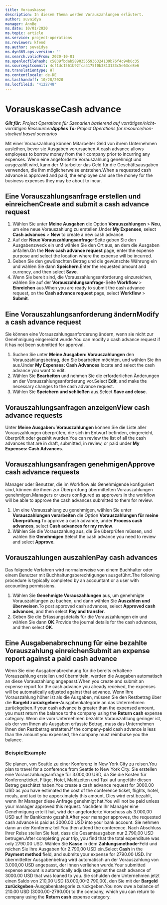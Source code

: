 ```yaml
---
title: Vorauskasse
description: In diesem Thema werden Vorauszahlungen erläutert.
author: suvaidya
manager: AnnBe
ms.date: 10/01/2020
ms.topic: article
ms.service: project-operations
ms.reviewer: kfend
ms.author: suvaidya
ms.dyn365.ops.version: ''
ms.search.validFrom: 2020-10-01
ms.openlocfilehash: c5839fbdab58903555936324139b76f4c94b6c35
ms.sourcegitcommit: 4cf1dc1561b92fca4175f0b3813133c5e63ce8e6
ms.translationtype: HT
ms.contentlocale: de-DE
ms.lasthandoff: 10/28/2020
ms.locfileid: "4122748"
---
```

# <a name="cash-advance"></a><span data-ttu-id="4ef09-103">Vorauskasse</span><span class="sxs-lookup"><span data-stu-id="4ef09-103">Cash advance</span></span>

<span data-ttu-id="4ef09-104">_**Gilt für:** Project Operations für Szenarien basierend auf vorrätigen/nicht-vorrätigen Ressourcen_</span><span class="sxs-lookup"><span data-stu-id="4ef09-104">_**Applies To:** Project Operations for resource/non-stocked based scenarios_</span></span>

<span data-ttu-id="4ef09-105">Mit einer Vorauszahlung können Mitarbeiter Geld von ihrem Unternehmen ausleihen, bevor sie Ausgaben verursachen.</span><span class="sxs-lookup"><span data-stu-id="4ef09-105">A cash advance allows employees to borrow money from their company prior to incurring any expenses.</span></span> <span data-ttu-id="4ef09-106">Wenn eine angeforderte Vorauszahlung genehmigt und ausgezahlt wird, kann der Mitarbeiter das Geld für die Geschäftsausgaben verwenden, die ihm möglicherweise entstehen.</span><span class="sxs-lookup"><span data-stu-id="4ef09-106">When a requested cash advance is approved and paid, the employee can use the money for the business expenses they may be about to incur.</span></span> 

## <a name="create-and-submit-a-cash-advance-request"></a><span data-ttu-id="4ef09-107">Eine Vorauszahlungsanfrage erstellen und einreichen</span><span class="sxs-lookup"><span data-stu-id="4ef09-107">Create and submit a cash advance request</span></span>

1. <span data-ttu-id="4ef09-108">Wählen Sie unter **Meine Ausgaben** die Option **Vorauszahlungen** > **Neu**, um eine neue Vorauszahlung zu erstellen.</span><span class="sxs-lookup"><span data-stu-id="4ef09-108">Under **My Expenses**, select **Cash advances** > **New** to create a new cash advance.</span></span> 
2. <span data-ttu-id="4ef09-109">Auf der **Neue Vorauszahlungsanfrage**-Seite geben Sie den Ausgabenzweck ein und wählen Sie den Ort aus, an dem die Ausgaben anfallen.</span><span class="sxs-lookup"><span data-stu-id="4ef09-109">On the **New cash advance request** page, enter the expense purpose and select the location where the expense will be incurred.</span></span>
3. <span data-ttu-id="4ef09-110">Geben Sie den gewünschten Betrag und die gewünschte Währung ein und wählen Sie dann **Speichern**.</span><span class="sxs-lookup"><span data-stu-id="4ef09-110">Enter the requested amount and currency, and then select **Save**.</span></span> 
4. <span data-ttu-id="4ef09-111">Wenn Sie bereit sind, die Vorauszahlungsanforderung einzureichen, wählen Sie auf der **Vorauszahlungsanfrage**-Seite **Workflow** > **Einreichen** aus.</span><span class="sxs-lookup"><span data-stu-id="4ef09-111">When you are ready to submit the cash advance request, on the **Cash advance request** page, select **Workflow** > **Submit**.</span></span>

## <a name="modify-a-cash-advance-request"></a><span data-ttu-id="4ef09-112">Eine Vorauszahlungsanforderung ändern</span><span class="sxs-lookup"><span data-stu-id="4ef09-112">Modify a cash advance request</span></span>

<span data-ttu-id="4ef09-113">Sie können eine Vorauszahlungsanforderung ändern, wenn sie nicht zur Genehmigung eingereicht wurde.</span><span class="sxs-lookup"><span data-stu-id="4ef09-113">You can modify a cash advance request if it has not been submitted for approval.</span></span>

1. <span data-ttu-id="4ef09-114">Suchen Sie unter **Meine Ausgaben: Vorauszahlungen** den Vorauszahlungsbetrag, den Sie bearbeiten möchten, und wählen Sie ihn aus.</span><span class="sxs-lookup"><span data-stu-id="4ef09-114">Under **My Expenses: Cash Advances** locate and select the cash advance you want to edit.</span></span>
2. <span data-ttu-id="4ef09-115">Wählen Sie **Bearbeiten** und nehmen Sie die erforderlichen Änderungen an der Vorauszahlungsanforderung vor.</span><span class="sxs-lookup"><span data-stu-id="4ef09-115">Select **Edit**, and make the necessary changes to the cash advance request.</span></span> 
3. <span data-ttu-id="4ef09-116">Wählen Sie **Speichern und schließen** aus.</span><span class="sxs-lookup"><span data-stu-id="4ef09-116">Select **Save and close**.</span></span>


## <a name="view-cash-advance-requests"></a><span data-ttu-id="4ef09-117">Vorauszahlungsanfragen anzeigen</span><span class="sxs-lookup"><span data-stu-id="4ef09-117">View cash advance requests</span></span>
<span data-ttu-id="4ef09-118">Unter **Meine Ausgaben: Vorauszahlungen** können Sie die Liste aller Vorauszahlungen überprüfen, die sich im Entwurf befinden, eingereicht, überprüft oder gezahlt wurden.</span><span class="sxs-lookup"><span data-stu-id="4ef09-118">You can review the list of all the cash advances that are in draft, submitted, in review, or paid under **My Expenses: Cash Advances**.</span></span> 

## <a name="approve-cash-advance-requests"></a><span data-ttu-id="4ef09-119">Vorauszahlungsanfragen genehmigen</span><span class="sxs-lookup"><span data-stu-id="4ef09-119">Approve cash advance requests</span></span>

<span data-ttu-id="4ef09-120">Manager oder Benutzer, die im Workflow als Genehmigende konfiguriert sind, können die ihnen zur Überprüfung übermittelten Vorauszahlungen genehmigen.</span><span class="sxs-lookup"><span data-stu-id="4ef09-120">Managers or users configured as approvers in the workflow will be able to approve the cash advances submitted to them for review.</span></span> 

1. <span data-ttu-id="4ef09-121">Um eine Vorauszahlung zu genehmigen, wählen Sie unter **Vorauszahlungen verarbeiten** die Option **Vorauszahlungen für meine Überprüfung**.</span><span class="sxs-lookup"><span data-stu-id="4ef09-121">To approve a cash advance, under **Process cash advances**, select **Cash advances for my review**.</span></span>
2. <span data-ttu-id="4ef09-122">Wählen Sie die Vorauszahlung aus, die Sie überprüfen müssen, und wählen Sie **Genehmigen**.</span><span class="sxs-lookup"><span data-stu-id="4ef09-122">Select the cash advance you need to review and select **Approve**.</span></span>  

## <a name="pay-cash-advances"></a><span data-ttu-id="4ef09-123">Vorauszahlungen auszahlen</span><span class="sxs-lookup"><span data-stu-id="4ef09-123">Pay cash advances</span></span> 
<span data-ttu-id="4ef09-124">Das folgende Verfahren wird normalerweise von einem Buchhalter oder einem Benutzer mit Buchhaltungsberechtigungen ausgeführt.</span><span class="sxs-lookup"><span data-stu-id="4ef09-124">The following procedure is typically completed by an accountant or a user with accounting permissions.</span></span>

1. <span data-ttu-id="4ef09-125">Wählen Sie **Genehmigte Vorauszahlungen** aus, um genehmigte Vorauszahlungen zu buchen, und dann wählen Sie **Auszahlen und überweisen**.</span><span class="sxs-lookup"><span data-stu-id="4ef09-125">To post approved cash advances, select **Approved cash advances**, and then select **Pay and transfer**.</span></span>  
2. <span data-ttu-id="4ef09-126">Geben Sie die Erfassungsdetails für die Vorauszahlungen ein und wählen Sie dann **OK**.</span><span class="sxs-lookup"><span data-stu-id="4ef09-126">Provide the journal details for the cash advances, and then select **OK**.</span></span> 

## <a name="submit-an-expense-report-against-a-paid-cash-advance"></a><span data-ttu-id="4ef09-127">Eine Ausgabenabrechnung für eine bezahlte Vorauszahlung einreichen</span><span class="sxs-lookup"><span data-stu-id="4ef09-127">Submit an expense report against a paid cash advance</span></span> 

<span data-ttu-id="4ef09-128">Wenn Sie eine Ausgabenabrechnung für die bereits erhaltene Vorauszahlung erstellen und übermitteln, werden die Ausgaben automatisch an diese Vorauszahlung angepasst.</span><span class="sxs-lookup"><span data-stu-id="4ef09-128">When you create and submit an expense report for the cash advance you already received, the expenses will be automatically adjusted against that advance.</span></span> <span data-ttu-id="4ef09-129">Wenn Ihre Vorauszahlung höher ist als die Ausgaben, müssen Sie den Restbetrag über die **Bargeld zurückgeben**-Ausgabenkategorie an das Unternehmen zurückgeben.</span><span class="sxs-lookup"><span data-stu-id="4ef09-129">If your cash advance is greater than the expensed amount, you must return the balance to the company using the **Return cash** expense category.</span></span> <span data-ttu-id="4ef09-130">Wenn die vom Unternehmen bezahlte Vorauszahlung geringer ist, als der von Ihnen als Ausgaben erfasste Betrag, muss das Unternehmen Ihnen den Restbetrag erstatten.</span><span class="sxs-lookup"><span data-stu-id="4ef09-130">If the company-paid cash advance is less than the amount you expensed, the company must reimburse you the balance.</span></span> 

### <a name="example"></a><span data-ttu-id="4ef09-131">Beispiel</span><span class="sxs-lookup"><span data-stu-id="4ef09-131">Example</span></span>
<span data-ttu-id="4ef09-132">Sie planen, von Seattle zu einer Konferenz in New York City zu reisen.</span><span class="sxs-lookup"><span data-stu-id="4ef09-132">You plan to travel for a conference from Seattle to New York City.</span></span> <span data-ttu-id="4ef09-133">Sie erstellen eine Vorauszahlungsanfrage für 3.000,00 USD, da Sie die Kosten für Konferenzticket, Flüge, Hotel, Mahlzeiten und Taxi auf ungefähr diesen Betrag geschätzt haben.</span><span class="sxs-lookup"><span data-stu-id="4ef09-133">You create a cash advance request for 3000.00 USD as you have estimated the cost of the conference ticket, flights, hotel, meals, and taxi to be apporximately this amount.</span></span> <span data-ttu-id="4ef09-134">Dies wird erst bezahlt, wenn Ihr Manager diese Anfrage genehmigt hat.</span><span class="sxs-lookup"><span data-stu-id="4ef09-134">You will not be paid unless your manager approved this request.</span></span> <span data-ttu-id="4ef09-135">Nachdem Ihr Manager eine Genehmigung erteilt hat, wird der angeforderte Vorschuss als 3.000,00 USD auf Ihr Bankkonto gezahlt.</span><span class="sxs-lookup"><span data-stu-id="4ef09-135">After your manager approves, the requested cash advance is paid as 3000.00 USD into your bank account.</span></span> <span data-ttu-id="4ef09-136">Sie nehmen dann an der Konferenz teil.</span><span class="sxs-lookup"><span data-stu-id="4ef09-136">You then attend the conference.</span></span> <span data-ttu-id="4ef09-137">Nach Abschluss Ihrer Reise stellen Sie fest, dass die Gesamtausgaben nur 2.790,00 USD betrugen.</span><span class="sxs-lookup"><span data-stu-id="4ef09-137">After completing your trip, you find that the total expenditure was only 2790.00 USD.</span></span> <span data-ttu-id="4ef09-138">Wählen Sie **Kasse** in dem **Zahlungsmethode**-Feld und reichen Sie Ihre Ausgaben für 2.790,00 USD ein.</span><span class="sxs-lookup"><span data-stu-id="4ef09-138">Select **Cash** in the **Payment method** field, and submits your expense for 2790.00 USD.</span></span> <span data-ttu-id="4ef09-139">Ihr übermittelter Ausgabenbetrag wird automatisch an der Vorauszahlung von 3.000,00 USD angepasst, der Ihnen verliehen wurde.</span><span class="sxs-lookup"><span data-stu-id="4ef09-139">Your submitted expense amount is automatically adjusted against the cash advance of 3000.00 USD that was loaned to you.</span></span> <span data-ttu-id="4ef09-140">Sie schulden dem Unternehmen jetzt einen Saldo von 210,00 USD (3.000,00-2.790,00), den Sie mit der **Bargeld zurückgeben**-Ausgabenkategorie zurückgeben.</span><span class="sxs-lookup"><span data-stu-id="4ef09-140">You now owe a balance of 210.00 USD (3000.00-2790.00) to the company, which you can return to company using the **Return cash** expense category.</span></span> 
